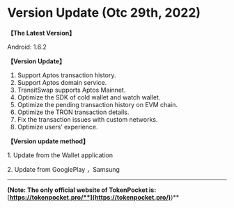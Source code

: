 # Version Update (Otc 29th, 2022)

**【The Latest Version】**

&#x20;Android: 1.6.2



**【Version Update】**

1. Support Aptos transaction history.
2. Support Aptos domain service.
3. TransitSwap supports Aptos Mainnet.
4. Optimize the SDK of cold wallet and watch wallet.
5. Optimize the pending transaction history on EVM chain.
6. Optimize the TRON transaction details.
7. Fix the transaction issues with custom networks.
8. Optimize users’ experience.



**【Version update method】‌**

&#x20; 1\. Update from the Wallet application

&#x20; 2\. Update from  GooglePlay ，Samsung

****

**(Note: The only official website of TokenPocket is:** [**https://tokenpocket.pro/**](https://tokenpocket.pro/)**)**

